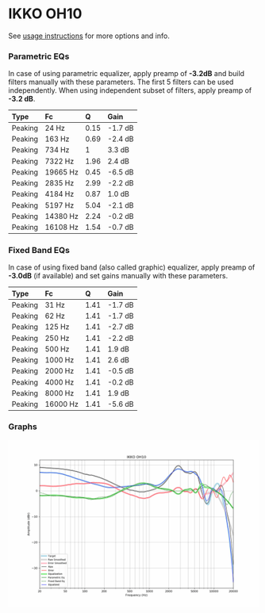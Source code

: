 # IKKO OH10
See [usage instructions](https://github.com/jaakkopasanen/AutoEq#usage) for more options and info.

### Parametric EQs
In case of using parametric equalizer, apply preamp of **-3.2dB** and build filters manually
with these parameters. The first 5 filters can be used independently.
When using independent subset of filters, apply preamp of **-3.2 dB**.

| Type    | Fc       |    Q | Gain    |
|:--------|:---------|:-----|:--------|
| Peaking | 24 Hz    | 0.15 | -1.7 dB |
| Peaking | 163 Hz   | 0.69 | -2.4 dB |
| Peaking | 734 Hz   | 1    | 3.3 dB  |
| Peaking | 7322 Hz  | 1.96 | 2.4 dB  |
| Peaking | 19665 Hz | 0.45 | -6.5 dB |
| Peaking | 2835 Hz  | 2.99 | -2.2 dB |
| Peaking | 4184 Hz  | 0.87 | 1.0 dB  |
| Peaking | 5197 Hz  | 5.04 | -2.1 dB |
| Peaking | 14380 Hz | 2.24 | -0.2 dB |
| Peaking | 16108 Hz | 1.54 | -0.7 dB |

### Fixed Band EQs
In case of using fixed band (also called graphic) equalizer, apply preamp of **-3.0dB**
(if available) and set gains manually with these parameters.

| Type    | Fc       |    Q | Gain    |
|:--------|:---------|:-----|:--------|
| Peaking | 31 Hz    | 1.41 | -1.7 dB |
| Peaking | 62 Hz    | 1.41 | -1.7 dB |
| Peaking | 125 Hz   | 1.41 | -2.7 dB |
| Peaking | 250 Hz   | 1.41 | -2.2 dB |
| Peaking | 500 Hz   | 1.41 | 1.9 dB  |
| Peaking | 1000 Hz  | 1.41 | 2.6 dB  |
| Peaking | 2000 Hz  | 1.41 | -0.5 dB |
| Peaking | 4000 Hz  | 1.41 | -0.2 dB |
| Peaking | 8000 Hz  | 1.41 | 1.9 dB  |
| Peaking | 16000 Hz | 1.41 | -5.6 dB |

### Graphs
![](./IKKO%20OH10.png)